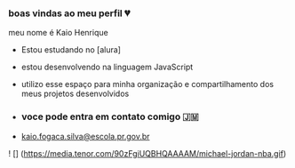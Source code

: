 ### boas vindas ao meu perfil 💔

meu nome é Kaio Henrique

- Estou estudando no [alura] 
- estou desenvolvendo na linguagem JavaScript
- utilizo esse espaço para minha organização e compartilhamento dos meus projetos desenvolvidos

- ### voce pode entra em contato comigo 🇯🇲

- kaio.fogaca.silva@escola.pr.gov.br

! [] (https://media.tenor.com/90zFgiUQBHQAAAAM/michael-jordan-nba.gif)
